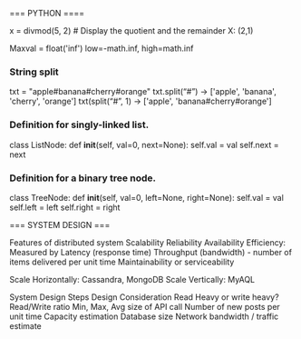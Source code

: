 === PYTHON ====

x = divmod(5, 2) # Display the quotient and the remainder
X: (2,1)

Maxval = float('inf')
low=-math.inf, high=math.inf

### String split
txt = "apple#banana#cherry#orange"
txt.split(“#”)  → ['apple', 'banana', 'cherry', 'orange']
txt(split(“#”, 1)    → ['apple', 'banana#cherry#orange'] 

### Definition for singly-linked list.
 class ListNode:
     def __init__(self, val=0, next=None):
         self.val = val
         self.next = next


### Definition for a binary tree node.
 class TreeNode:
     def __init__(self, val=0, left=None, right=None):
         self.val = val
         self.left = left
         self.right = right



=== SYSTEM DESIGN ===

Features of distributed system
  Scalability
  Reliability
  Availability
  Efficiency: Measured by
    Latency (response time)
    Throughput (bandwidth) - number of items delivered per unit time
  Maintainability or serviceability


Scale Horizontally: Cassandra, MongoDB
Scale Vertically: MyAQL

System Design Steps
  Design Consideration
    Read Heavy or write heavy?
    Read/Write ratio
    Min, Max, Avg size of API call
    Number of new posts per unit time
  Capacity estimation
    Database size
    Network bandwidth / traffic estimate 

